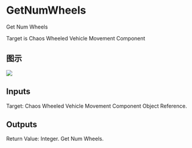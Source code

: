 # GetNumWheels

Get Num Wheels

Target is Chaos Wheeled Vehicle Movement Component

## 图示

![]($-20221218-19042154.png)

## Inputs

Target: Chaos Wheeled Vehicle Movement Component Object Reference.  

## Outputs

Return Value: Integer. Get Num Wheels.

